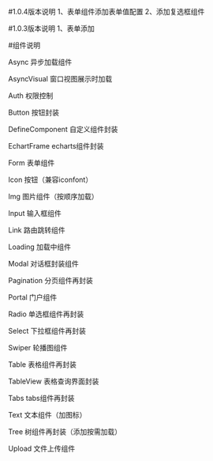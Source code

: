 #1.0.4版本说明
1、表单组件添加表单值配置
2、添加复选框组件

#1.0.3版本说明
1、表单添加

#组件说明

Async 异步加载组件

AsyncVisual 窗口视图展示时加载

Auth  权限控制

Button  按钮封装

DefineComponent 自定义组件封装

EchartFrame echarts组件封装

Form  表单组件

Icon 按钮（兼容iconfont）

Img 图片组件（按顺序加载）

Input 输入框组件

Link  路由跳转组件

Loading 加载中组件

Modal 对话框封装组件

Pagination 分页组件再封装

Portal  门户组件

Radio 单选框组件再封装

Select 下拉框组件再封装

Swiper  轮播图组件

Table 表格组件再封装

TableView 表格查询界面封装

Tabs tabs组件再封装

Text  文本组件（加图标）

Tree 树组件再封装（添加按需加载）

Upload  文件上传组件



